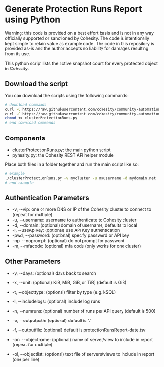 # Generate Protection Runs Report using Python

Warning: this code is provided on a best effort basis and is not in any way officially supported or sanctioned by Cohesity. The code is intentionally kept simple to retain value as example code. The code in this repository is provided as-is and the author accepts no liability for damages resulting from its use.

This python script lists the active snapshot count for every protected object in Cohesity.

## Download the script

You can download the scripts using the following commands:

```bash
# download commands
curl -O https://raw.githubusercontent.com/cohesity/community-automation-samples/main/reports/python/clusterProtectionRuns/clusterProtectionRuns.py
curl -O https://raw.githubusercontent.com/cohesity/community-automation-samples/main/python/pyhesity.py
chmod +x clusterProtectionRuns.py
# end download commands
```

## Components

* clusterProtectionRuns.py: the main python script
* pyhesity.py: the Cohesity REST API helper module

Place both files in a folder together and run the main script like so:

```bash
# example
./clusterProtectionRuns.py -v mycluster -u myusername -d mydomain.net
# end example
```

## Authentication Parameters

* -v, --vip: one or more DNS or IP of the Cohesity cluster to connect to (repeat for multiple)
* -u, --username: username to authenticate to Cohesity cluster
* -d, --domain: (optional) domain of username, defaults to local
* -i, --useApiKey: (optional) use API Key authentication
* -pwd, --password: (optional) specify password or API key
* -np, --noprompt: (optional) do not prompt for password
* -m, --mfacode: (optional) mfa code (only works for one cluster)

## Other Parameters

* -y, --days: (optional) days back to search
* -x, --unit: (optional) KiB, MiB, GiB, or TiB] (default is GiB)
* -t, --objecttype: (optional) filter by type (e.g. kSQL)
* -l, --includelogs: (optional) include log runs
* -n, --numruns: (optional) number of runs per API query (default is 500)

* -o, --outputpath: (optional) default is '.'
* -f, --outputfile: (optional) default is protectionRunsReport-date.tsv
* -on, --objectname: (optional) name of server/view to include in report (repeat for multiple)
* -ol, --objectlist: (optional) text file of servers/views to include in report (one per line)
